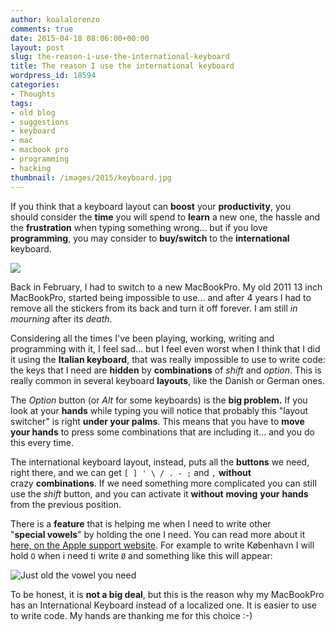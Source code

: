 ```yaml
---
author: koalalorenzo
comments: true
date: 2015-04-18 08:06:00+00:00
layout: post
slug: the-reason-i-use-the-international-keyboard
title: The reason I use the international keyboard
wordpress_id: 18594
categories:
- Thoughts
tags:
- old blog
- suggestions
- keyboard
- mac
- macbook pro
- programming
- hacking
thumbnail: /images/2015/keyboard.jpg
---
```


If you think that a keyboard layout can **boost** your **productivity**, you should consider the **time** you will spend to **learn** a new one, the hassle and the **frustration** when typing something wrong... but if you love **programming**, you may consider to **buy/switch** to the **international** keyboard.

![](/images/2015/keyboard.jpg)

Back in February, I had to switch to a new MacBookPro. My old 2011 13 inch MacBookPro, started being impossible to use... and after 4 years I had to remove all the stickers from its back and turn it off forever. I am still _in mourning_ after its _death_.

Considering all the times I've been playing, working, writing and programming with it, I feel sad... but I feel even worst when I think that I did it using the **Italian keyboard**, that was really impossible to use to write code: the keys that I need are **hidden** by **combinations** of _shift_ and _option_. This is really common in several keyboard **layouts**, like the Danish or German ones.

The _Option_ button (or _Alt_ for some keyboards) is the **big problem.** If you look at your **hands** while typing you will notice that probably this "layout switcher" is right **under your palms**. This means that you have to **move your hands** to press some combinations that are including it... and you do this every time.

The international keyboard layout, instead, puts all the **buttons** we need, right there, and we can get `[ ] ' \ / . - ;` and `,` **without** crazy **combinations**. If we need something more complicated you can still use the _shift_ button, and you can activate it **without** **moving** **your** **hands** from the previous position.

There is a **feature** that is helping me when I need to write other "**special vowels**" by holding the one I need. You can read more about it [here, on the Apple support website](https://support.apple.com/kb/PH11264?locale=en_US). For example to write København I will hold `O` when i need ti write `Ø` and something like this will appear:

![Just old the vowel you need](/images/2015/holding-mac-keyboard.png)

To be honest, it is **not a big deal**, but this is the reason why my MacBookPro has an International Keyboard instead of a localized one. It is easier to use to write code. My hands are thanking me for this choice :-)
